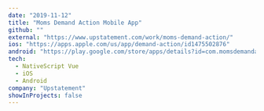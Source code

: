```yaml
---
date: "2019-11-12"
title: "Moms Demand Action Mobile App"
github: ""
external: "https://www.upstatement.com/work/moms-demand-action/"
ios: "https://apps.apple.com/us/app/demand-action/id1475502876"
android: "https://play.google.com/store/apps/details?id=com.momsdemandaction.app"
tech:
  - NativeScript Vue
  - iOS
  - Android
company: "Upstatement"
showInProjects: false
---
```

